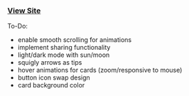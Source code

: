 ###  [View Site](https://martinjwkim.com)

To-Do:
- enable smooth scrolling for animations
- implement sharing functionality
- light/dark mode with sun/moon
- squigly arrows as tips
- hover animations for cards (zoom/responsive to mouse)
- button icon swap design
- card background color
